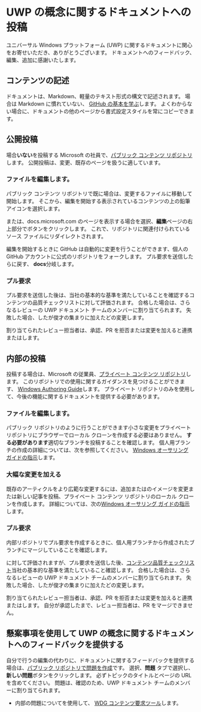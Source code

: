 # <a name="contributing-to-uwp-conceptual-documentation"></a>UWP の概念に関するドキュメントへの投稿

ユニバーサル Windows プラットフォーム (UWP) に関するドキュメントに関心をお寄せいただき、ありがとうございます。 ドキュメントへのフィードバック、編集、追加に感謝いたします。

## <a name="writing-content"></a>コンテンツの記述

ドキュメントは、Markdown、軽量のテキスト形式の構文で記述されます。 場合は Markdown に慣れていない、 [GitHub の基本を学ぶ](https://guides.github.com/features/mastering-markdown/)します。 よくわからない場合に、ドキュメントの他のページから書式設定スタイルを常にコピーできます。

## <a name="public-contributions"></a>公開投稿

場合**いない**を投稿する Microsoft の社員で、[パブリック コンテンツ リポジトリ](https://github.com/MicrosoftDocs/windows-uwp)します。 公開投稿は、変更、既存のページを扱うに適しています。

### <a name="editing-a-file"></a>ファイルを編集します。

パブリック コンテンツ リポジトリで既に場合は、変更するファイルに移動して開始します。 そこから、編集を開始する表示されているコンテンツの上の鉛筆アイコンを選択します。

または、docs.microsoft.com のページを表示する場合を選択、**編集**ページの右上部分でボタンをクリックします。 これで、リポジトリに関連付けられているソース ファイルにリダイレクトされます。

編集を開始するときに GitHub は自動的に変更を行うことができます、個人の GitHub アカウントに公式のリポジトリをフォークします。 プル要求を送信したらに戻す、 **docs**分岐します。

### <a name="pull-requests"></a>プル要求

プル要求を送信した後は、当社の基本的な基準を満たしていることを確認するコンテンツの品質チェックリストに対して評価されます。 合格した場合は、さらなるレビューの UWP ドキュメント チームのメンバーに割り当てられます。 失敗した場合、したが俊才の集まりに加えたどの変更します。

割り当てられたレビュー担当者は、承認、PR を拒否または変更を加えると連携またはします。

## <a name="internal-contributions"></a>内部の投稿

投稿する場合は、Microsoft の従業員、[プライベート コンテンツ リポジトリ](https://cpubwin.visualstudio.com/_git/windows-uwp)します。 このリポジトリでの使用に関するガイダンスを見つけることができます、 [Windows Authoring Guide](https://review.docs.microsoft.com/windows-authoring-guide/uwp/?branch=master)します。 プライベート リポジトリのみを使用して、今後の機能に関するドキュメントを提供する必要があります。

### <a name="editing-a-file"></a>ファイルを編集します。

パブリック リポジトリのように行うことができます小さな変更をプライベート リポジトリにブラウザーでローカル クローンを作成する必要はありません。 **する必要があります**適切なブランチを投稿することを確認します。 個人用ブランチの作成の詳細については、次を参照してください。 [Windows オーサリング ガイドの指示](https://review.docs.microsoft.com/windows-authoring-guide/uwp/conceptual/branches?branch=master)します。

### <a name="making-substantial-changes"></a>大幅な変更を加える

既存のアーティクルをより広範な変更するには、追加またはのイメージを変更または新しい記事を投稿、プライベート コンテンツ リポジトリのローカル クローンを作成します。 詳細については、次の[Windows オーサリング ガイドの指示](https://review.docs.microsoft.com/windows-authoring-guide/uwp/conceptual/)します。

### <a name="pull-requests"></a>プル要求

内部リポジトリでプル要求を作成するときに、個人用ブランチから作成されたブランチにマージしていることを確認します。

に対して評価されますが、プル要求を送信した後、[コンテンツ品質チェックリスト](https://review.docs.microsoft.com/windows-authoring-guide/managing-contributions/editorial-checklist?branch=master)当社の基本的な基準を満たしていること確認します。 合格した場合は、さらなるレビューの UWP ドキュメント チームのメンバーに割り当てられます。 失敗した場合、したが俊才の集まりに加えたどの変更します。

割り当てられたレビュー担当者は、承認、PR を拒否または変更を加えると連携またはします。 自分が承認したまで、レビュー担当者は、PR をマージできません。

## <a name="using-issues-to-provide-feedback-on-uwp-conceptual-documentation"></a>懸案事項を使用して UWP の概念に関するドキュメントへのフィードバックを提供する

自分で行うの編集の代わりに、ドキュメントに関するフィードバックを提供する場合は、[パブリック リポジトリで問題を作成](https://github.com/MicrosoftDocs/windows-uwp/issues)です。 選択、**問題** タブで選択し、**新しい問題**ボタンをクリックします。 必ずトピックのタイトルとページの URL を含めてください。 問題は、確認のため、UWP ドキュメント チームのメンバーに割り当てられます。

* 内部の問題についてを使用して、 [WDG コンテンツ要求ツール](https://aka.ms/pubrequest)します。
